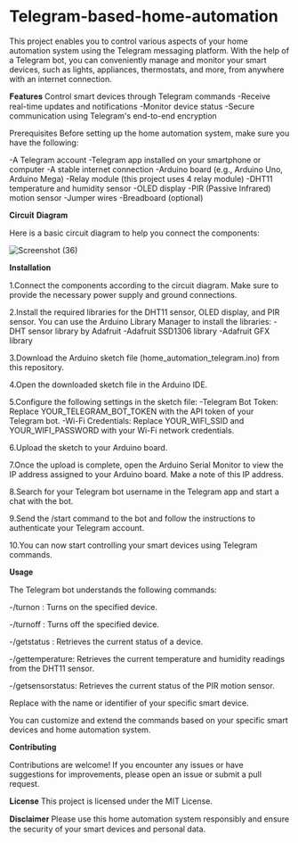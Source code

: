 # Telegram-based-home-automation
This project enables you to control various aspects of your home automation system using the Telegram messaging platform. With the help of a Telegram bot, you can conveniently manage and monitor your smart devices, such as lights, appliances, thermostats, and more, from anywhere with an internet connection.

𝐅𝐞𝐚𝐭𝐮𝐫𝐞𝐬
Control smart devices through Telegram commands -Receive real-time updates and notifications -Monitor device status -Secure communication using Telegram's end-to-end encryption

Prerequisites
Before setting up the home automation system, make sure you have the following:

-A Telegram account -Telegram app installed on your smartphone or computer -A stable internet connection -Arduino board (e.g., Arduino Uno, Arduino Mega) -Relay module (this project uses 4 relay module) -DHT11 temperature and humidity sensor -OLED display -PIR (Passive Infrared) motion sensor -Jumper wires -Breadboard (optional)

𝐂𝐢𝐫𝐜𝐮𝐢𝐭 𝐃𝐢𝐚𝐠𝐫𝐚𝐦

Here is a basic circuit diagram to help you connect the components:


![Screenshot (36)](https://github.com/kashishsinghyadav/Telegram-based-home-automation/assets/117498422/acf74795-b962-409f-a0d7-3b8d52d7b139)

𝐈𝐧𝐬𝐭𝐚𝐥𝐥𝐚𝐭𝐢𝐨𝐧

1.Connect the components according to the circuit diagram. Make sure to provide the necessary power supply and ground connections.

2.Install the required libraries for the DHT11 sensor, OLED display, and PIR sensor. You can use the Arduino Library Manager to install the libraries: -DHT sensor library by Adafruit -Adafruit SSD1306 library -Adafruit GFX library

3.Download the Arduino sketch file (home_automation_telegram.ino) from this repository.

4.Open the downloaded sketch file in the Arduino IDE.

5.Configure the following settings in the sketch file: -Telegram Bot Token: Replace YOUR_TELEGRAM_BOT_TOKEN with the API token of your Telegram bot. -Wi-Fi Credentials: Replace YOUR_WIFI_SSID and YOUR_WIFI_PASSWORD with your Wi-Fi network credentials.

6.Upload the sketch to your Arduino board.

7.Once the upload is complete, open the Arduino Serial Monitor to view the IP address assigned to your Arduino board. Make a note of this IP address.

8.Search for your Telegram bot username in the Telegram app and start a chat with the bot.

9.Send the /start command to the bot and follow the instructions to authenticate your Telegram account.

10.You can now start controlling your smart devices using Telegram commands.

𝐔𝐬𝐚𝐠𝐞

The Telegram bot understands the following commands:

-/turnon : Turns on the specified device.

-/turnoff : Turns off the specified device.

-/getstatus : Retrieves the current status of a device.

-/gettemperature: Retrieves the current temperature and humidity readings from the DHT11 sensor.

-/getsensorstatus: Retrieves the current status of the PIR motion sensor.

Replace with the name or identifier of your specific smart device.

You can customize and extend the commands based on your specific smart devices and home automation system.

𝐂𝐨𝐧𝐭𝐫𝐢𝐛𝐮𝐭𝐢𝐧𝐠

Contributions are welcome! If you encounter any issues or have suggestions for improvements, please open an issue or submit a pull request.

𝐋𝐢𝐜𝐞𝐧𝐬𝐞
This project is licensed under the MIT License.

𝐃𝐢𝐬𝐜𝐥𝐚𝐢𝐦𝐞𝐫
Please use this home automation system responsibly and ensure the security of your smart devices and personal data.


